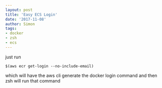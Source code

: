 ```yaml
---
layout: post
title: 'Easy ECS Login'
date: '2017-11-08'
author: Simon
tags:
- docker
- zsh
- ecs
---
```


just run
```
$(aws ecr get-login --no-include-email)
```

which will have the aws cli generate the docker login command and then zsh will run that command